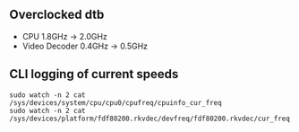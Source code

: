 ## Overclocked dtb
- CPU 1.8GHz -> 2.0GHz
- Video Decoder 0.4GHz -> 0.5GHz

## CLI logging of current speeds
```
sudo watch -n 2 cat /sys/devices/system/cpu/cpu0/cpufreq/cpuinfo_cur_freq
sudo watch -n 2 cat /sys/devices/platform/fdf80200.rkvdec/devfreq/fdf80200.rkvdec/cur_freq
```
